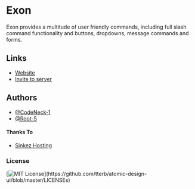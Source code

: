 
# Exon

 Exon provides a multitude of user friendly commands, including full slash command functionality and buttons, dropdowns, message commands and forms.


## Links

 - [Website](https://sites.google.com/view/exon-bot)
 - [Invite to server](https://discord.com/oauth2/authorize?client_id=931158201779486730&permissions=1644972474359&scope=bot%20applications.commands)


## Authors

- [@CodeNeck-1](https://www.github.com/CodeNeck-1)
- [@Root-5](https://www.github.com/Root-5)


#### Thanks To
- [Sinkez Hosting](https://hosting.sinkezstudios.com)


### License
[![MIT License](https://img.shields.io/apm/l/atomic-design-ui.svg?)](https://github.com/tterb/atomic-design-ui/blob/master/LICENSEs)

